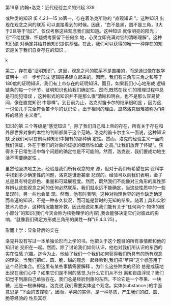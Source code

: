 第19章 约翰•洛克：近代经验主义的兴起 339

或种类的知识 (E 4.2.1—15 )o第一，存在着洛克所称的 “直观知识 ”。这种知识 出现在观念之间的联系 可以直接看到的时候。因此，“白不是黑，圆不是三角，3大于2且等于1加2”，仅仅考察这些观念我们就知道。这种知识 就像明亮的阳光；它“不给犹豫、怀疑或考察留下任何余 地，心灵立即充满对它的清晰理解”。这种知识绝 对确定并给其他知识提供基础。在此，我们可以获得的唯一一种存在的知识是关于我们自身存在的知识 。

k

第二，存在着“证明知识”。这里，观念之间的联系不是直接的，而是通过像在数学证明中一样一步步形成 逻辑链条建立起来的。因而，我们有三角形三角之和等于180度的证明知识。我们有上帝存在的证明知识。而且，如果我们小心地形成 逻辑链条的每一个环节，证明知识也给我们确定性。然而,既然在我 们的推理过程中总是可能犯错误 ，这种形式的知识并不是那么很“清晰和明白，也不是那么容易赞同，像在直觉知识 中那样”。到目前为止，洛克对笛卡尔的继承很明显 ，因为这一讨论几乎完全符合笛卡尔的认识论 。出于相同的理由，显然洛克很难被称为“纯粹的经验 主义者”。

知识的第 三个等级是“感觉知识 ”。除了我们自己和上帝的存在，所有关于存在和外部世界对象的本性的判断都属于这个范畴。洛克的笛卡尔主义一面说，这种知识缺 乏我们可以在前两种知识中拥有的那种确 定性。然而，洛克的经验主义一面向我们保证，外在于我们的对象的证据的概然性如此 之高,“让我们放弃了怀疑”。获得关于日常生活中每个问题的确定性是不可能的。然而，洛克说，我们要成功地生活不需要确定性 。

虽然他坚决地主张，经验是我们所有观念的来 源，但对于我们有希望在实 验科学中找到多少确定性的问题，洛克是谦逊甚至 悲观的。经验可以向我们表明，金子总是具有特定颜色、重量和可延展程度。然而，既然我们不能像对三角形的属性那样辨认这些观念之间的任何必然联系，我们就永远不能确定，当这些性质中的一些呈现时，另一些也会呈 现。然而，他有时表明，这种对物理世界的运作缺乏确定而普遍的知识，不是一种永久状况，而可能是暂时的无知的结果。随着工具和实验技术为进步，这种情况能被补救。因此他说如果我们能有关于“任何两个 物体的微小部分”的知识(我们今天会称为核物理学的内容),我会能够决定它们对彼此的影响，“就像我们确定方形或三角形的属性一样”(E 4.3.25) 。

形而上学：显象背后的实在

洛克并没有写过一本单独论形而上学的书。他把关于这个题目的所有事情都和他的知识论 交织在一起。然而，除了讨论我们如何认识，他也对我们所认识的东西的实在性感 兴趣。迄今为止，他给了我们一个我们如何获得我们所具有的所有观念的理论。当我们把红、圆、脆、甜的观念一起经验到,我们把“苹果”这个标签用于这个经验集合。但这里有某些事情需要解释 。为什么这些种类的经验 总是成簇地出现在我们心中？如果它们是不同的感觉,为什么它们从不分 离和自由浮现？我们知觉不到甜自己单独存在。我们总是经验到甜的东西，不论它是一个苹果、一块糖，还是一根棒棒糖。洛克说,我们需要实体这个观念。实体(substance  )的字面意思是 “下面的支撑物”。因而，苹果的实体，是一种基质，产生我们的红、圆、脆等经验的 性质寓存